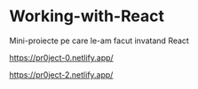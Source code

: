 # Working-with-React

Mini-proiecte pe care le-am facut invatand React

https://pr0ject-0.netlify.app/

https://pr0ject-2.netlify.app/
